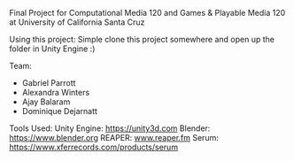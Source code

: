 Final Project for Computational Media 120 and Games & Playable Media 120 at University of California Santa Cruz

Using this project:
    Simple clone this project somewhere and open up the folder in Unity Engine :)

Team:
  * Gabriel Parrott
  * Alexandra Winters
  * Ajay Balaram
  * Dominique Dejarnatt

Tools Used:
    Unity Engine: https://unity3d.com
    Blender: https://www.blender.org
    REAPER: www.reaper.fm
    Serum: https://www.xferrecords.com/products/serum
